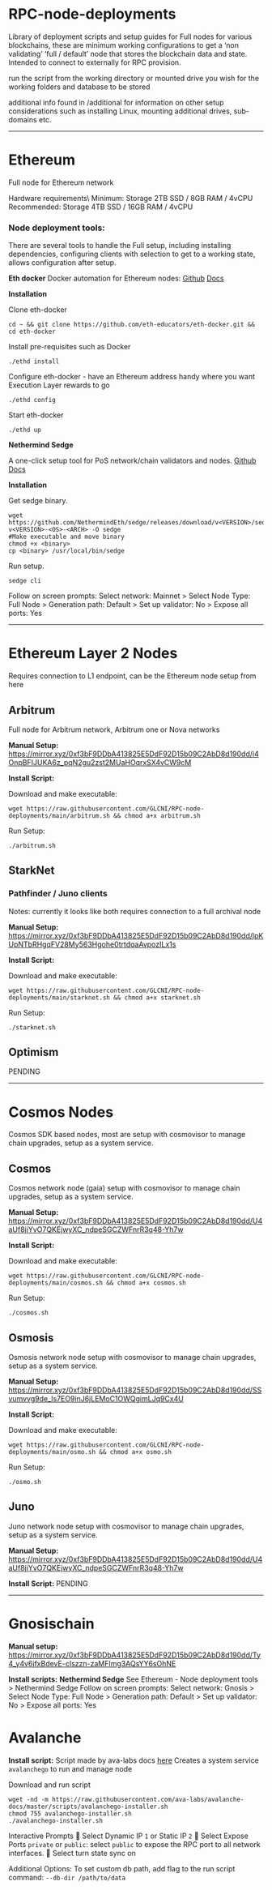# RPC-node-deployments
Library of deployment scripts and setup guides for Full nodes for various blockchains, these are minimum working configurations to get a ‘non validating’ ‘full / default’ node that stores the blockchain data and state. Intended to connect to externally for RPC provision.

run the script from the working directory or mounted drive you wish for the working folders and database to be stored

additional info found in /additional for information on other setup considerations such as installing Linux, mounting additional drives, sub-domains etc.

---------------

# Ethereum 

Full node for Ethereum network

Hardware requirements\ 
Minimum: Storage 2TB SSD / 8GB RAM / 4vCPU\
Recommended: Storage 4TB SSD / 16GB RAM / 4vCPU

### Node deployment tools: 

There are several tools to handle the Full setup, including installing dependencies, configuring clients with selection to get to a working state, allows configuration after setup. 

**Eth docker**
Docker automation for Ethereum nodes: [Github](https://github.com/eth-educators/eth-docker) [Docs](https://eth-docker.net/Usage/QuickStart)

**Installation**

Clone eth-docker 
```
cd ~ && git clone https://github.com/eth-educators/eth-docker.git && cd eth-docker
```

Install pre-requisites such as Docker

```
./ethd install
```

Configure eth-docker - have an Ethereum address handy where you want Execution Layer rewards to go
```
./ethd config
```

Start eth-docker
```
./ethd up
```

**Nethermind Sedge**

A one-click setup tool for PoS network/chain validators and nodes. [Github](https://github.com/NethermindEth/sedge) [Docs](https://docs.sedge.nethermind.io/docs/quickstart/install-guide)

**Installation**

Get sedge binary.
```
wget https://github.com/NethermindEth/sedge/releases/download/v<VERSION>/sedge-v<VERSION>-<OS>-<ARCH> -O sedge
#Make executable and move binary
chmod +x <binary>
cp <binary> /usr/local/bin/sedge
```

Run setup. 
```
sedge cli
```

Follow on screen prompts: Select network: Mainnet > Select Node Type: Full Node > Generation path: Default > Set up validator: No > Expose all ports: Yes 

---------------

# Ethereum Layer 2 Nodes

Requires connection to L1 endpoint, can be the Ethereum node setup from here 

## Arbitrum
Full node for Arbitrum network, Arbitrum one or Nova networks 

**Manual Setup:** https://mirror.xyz/0xf3bF9DDbA413825E5DdF92D15b09C2AbD8d190dd/i4OnpBFIJUKA6z_pqN2gu2zst2MUaHOqrxSX4vCW9cM

**Install Script:** 

Download and make executable:
```
wget https://raw.githubusercontent.com/GLCNI/RPC-node-deployments/main/arbitrum.sh && chmod a+x arbitrum.sh
```

Run Setup:
```
./arbitrum.sh
```

## StarkNet

### Pathfinder / Juno clients
Notes: currently it looks like both requires connection to a full archival node

**Manual Setup:** https://mirror.xyz/0xf3bF9DDbA413825E5DdF92D15b09C2AbD8d190dd/lpKUpNTbRHgqFV28My563Hgohe0trtdqaAvpozILx1s

**Install Script:**

Download and make executable:
```
wget https://raw.githubusercontent.com/GLCNI/RPC-node-deployments/main/starknet.sh && chmod a+x starknet.sh
```

Run Setup:
```
./starknet.sh
```

## Optimism 

PENDING

---------------

# Cosmos Nodes
Cosmos SDK based nodes, most are setup with cosmovisor to manage chain upgrades, setup as a system service. 

## Cosmos 
Cosmos network node (gaia) setup with cosmovisor to manage chain upgrades, setup as a system service. 

**Manual Setup:** https://mirror.xyz/0xf3bF9DDbA413825E5DdF92D15b09C2AbD8d190dd/U4aUf8jjYvO7QKEjwyXC_ndpeSGCZWFnrR3q48-Yh7w

**Install Script:**

Download and make executable:
```
wget https://raw.githubusercontent.com/GLCNI/RPC-node-deployments/main/cosmos.sh && chmod a+x cosmos.sh
```

Run Setup:
```
./cosmos.sh
```

## Osmosis 
Osmosis network node setup with cosmovisor to manage chain upgrades, setup as a system service. 

**Manual Setup:** https://mirror.xyz/0xf3bF9DDbA413825E5DdF92D15b09C2AbD8d190dd/SSvumvvg9de_ls7EO9inJ6jLEMoC1OWQgimLJq9Cx4U

**Install Script:** 

Download and make executable:
```
wget https://raw.githubusercontent.com/GLCNI/RPC-node-deployments/main/osmo.sh && chmod a+x osmo.sh
```

Run Setup:
```
./osmo.sh
```

## Juno 
Juno network node setup with cosmovisor to manage chain upgrades, setup as a system service. 

**Manual Setup:** https://mirror.xyz/0xf3bF9DDbA413825E5DdF92D15b09C2AbD8d190dd/U4aUf8jjYvO7QKEjwyXC_ndpeSGCZWFnrR3q48-Yh7w

**Install Script:**
PENDING

---------------

# Gnosischain 

**Manual setup:** https://mirror.xyz/0xf3bF9DDbA413825E5DdF92D15b09C2AbD8d190dd/Ty4_y4v6jfxBdevE-cIszzn-zaMFImg3AQsYY6sOhNE

**Install scripts:** 
**Nethermind Sedge**
See Ethereum - Node deployment tools > Nethermind Sedge
Follow on screen prompts: Select network: Gnosis > Select Node Type: Full Node > Generation path: Default > Set up validator: No > Expose all ports: Yes 

# Avalanche 

**Install script:**
Script made by ava-labs docs [here](https://docs.avax.network/nodes/build/set-up-node-with-installer) 
Creates a system service `avalanchego` to run and manage node

Download and run script
```
wget -nd -m https://raw.githubusercontent.com/ava-labs/avalanche-docs/master/scripts/avalanchego-installer.sh
chmod 755 avalanchego-installer.sh
./avalanchego-installer.sh
```

Interactive Prompts
	Select Dynamic IP `1` or Static IP `2`
	Select Expose Ports `private` or `public`: select `public` to expose the RPC port to all network interfaces.
	Select turn state sync on

Additional Options: 
To set custom db path, add flag to the run script command: `--db-dir /path/to/data`

